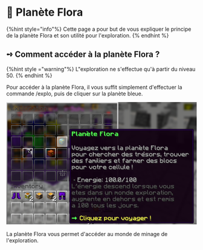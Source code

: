 # 🌳 Planète Flora

  {%hint style="info"%}
  Cette page a pour but de vous expliquer le principe de la planète Flora et son utilité pour l'exploration.
  {% endhint %}

  ## **➺** Comment accéder à la planète Flora ?

  {%hint style ="warning"%}
  L"exploration ne s'effectue qu'à partir du niveau 50.
  {% endhint %}

  Pour accéder à la planète Flora, il vous suffit simplement d'effectuer la commande /explo, puis de cliquer sur la planète bleue.

![](../ressources/exploration/planete_flora.png)

La planète Flora vous permet d'accéder au monde de minage de l'exploration.
